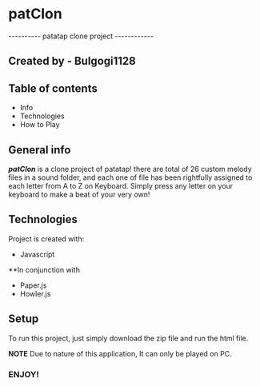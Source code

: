 # patClon
---------- patatap clone project ------------

## Created by - Bulgogi1128

## Table of contents
* Info
* Technologies
* How to Play

## General info
***patClon*** is a clone project of patatap! 	there are total of 26 custom melody files in a sound folder, and each one of file has been rightfully assigned to each letter from A to Z on Keyboard. Simply press any letter on your keyboard to make a beat of your very own!

## Technologies
Project is created with:
* Javascript

**In conjunction with


* Paper.js
* Howler.js
	
## Setup
To run this project, just simply download the zip file and run the html file.


**NOTE**
Due to nature of this application, It can only be played on PC.


### ENJOY! ###
